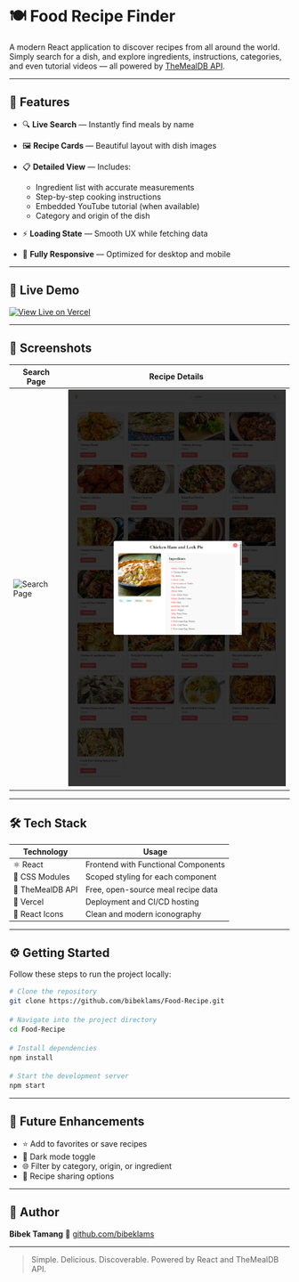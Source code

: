 # 🍽️ Food Recipe Finder

A modern React application to discover recipes from all around the world. Simply search for a dish, and explore ingredients, instructions, categories, and even tutorial videos — all powered by [TheMealDB API](https://www.themealdb.com/).

---

## 🌟 Features

- 🔍 **Live Search** — Instantly find meals by name
- 🖼️ **Recipe Cards** — Beautiful layout with dish images
- 📋 **Detailed View** — Includes:

  - Ingredient list with accurate measurements
  - Step-by-step cooking instructions
  - Embedded YouTube tutorial (when available)
  - Category and origin of the dish

- ⚡ **Loading State** — Smooth UX while fetching data
- 📱 **Fully Responsive** — Optimized for desktop and mobile

---

## 🚀 Live Demo

[![View Live on Vercel](food-recipe-nbwx.vercel.app)](https://food-recipe-app.vercel.app)

---

## 📸 Screenshots

| Search Page                         | Recipe Details                       |
| ----------------------------------- | ------------------------------------ |
| ![Search Page](public/homepage.png) | ![Recipe Details](public/recipe.png) |

---

## 🛠️ Tech Stack

| Technology       | Usage                               |
| ---------------- | ----------------------------------- |
| ⚛️ React         | Frontend with Functional Components |
| 🎨 CSS Modules   | Scoped styling for each component   |
| 🍔 TheMealDB API | Free, open-source meal recipe data  |
| 🚀 Vercel        | Deployment and CI/CD hosting        |
| 🎯 React Icons   | Clean and modern iconography        |

---

## ⚙️ Getting Started

Follow these steps to run the project locally:

```bash
# Clone the repository
git clone https://github.com/bibeklams/Food-Recipe.git

# Navigate into the project directory
cd Food-Recipe

# Install dependencies
npm install

# Start the development server
npm start
```

---

## 🚧 Future Enhancements

- ⭐ Add to favorites or save recipes
- 🌙 Dark mode toggle
- 🌐 Filter by category, origin, or ingredient
- 📜 Recipe sharing options

---

## 👤 Author

**Bibek Tamang**
🔗 [github.com/bibeklams](https://github.com/bibeklams)

---

> Simple. Delicious. Discoverable. Powered by React and TheMealDB API.
